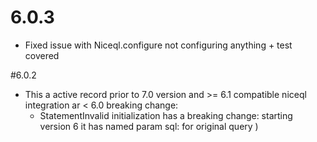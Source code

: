# 6.0.3
* Fixed issue with Niceql.configure not configuring anything + test covered

#6.0.2

* This a active record prior to 7.0 version and >= 6.1 compatible niceql integration 
  ar < 6.0 breaking change: 
  * StatementInvalid initialization has a breaking change: starting version 6 it has named param sql: for original query )
  

